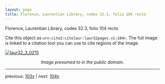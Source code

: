 ```yaml
---
layout: page
title: Florence, Laurentian Library, codex 32.3, folio 104 recto
---
```


Florence, Laurentian Library, codex 32.3, folio 104 recto

Cite this object as `urn:cite2:citelaur:laur32pages.v1:104r`.  The full image is linked to a citation tool you can use to cite regions of the image.

[![laur32_3_0215](http://www.homermultitext.org/iipsrv?IIIF=/project/homer/pyramidal/deepzoom/citelaur/laur32imgs/v1/laur32_3_0215.tif/full/800,/0/default.jpg)](http://www.homermultitext.org/ict2/?urn=urn:cite2:citelaur:laur32imgs.v1:laur32_3_0215) 

<p style="text-align: center; font-style: italic;">Image presumed to in the public domain.</p>

---

previous: [103v](../103v/) | next: [104v](../104v/)